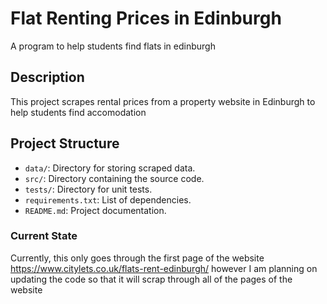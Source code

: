 # Flat Renting Prices in Edinburgh
 A program to help students find flats in edinburgh

## Description
This project scrapes rental prices from a property website in Edinburgh to help students find accomodation

## Project Structure
- `data/`: Directory for storing scraped data.
- `src/`: Directory containing the source code.
- `tests/`: Directory for unit tests.
- `requirements.txt`: List of dependencies.
- `README.md`: Project documentation.

### Current State
Currently, this only goes through the first page of the website https://www.citylets.co.uk/flats-rent-edinburgh/ however I am planning on updating the code so that it will
scrap through all of the pages of the website
